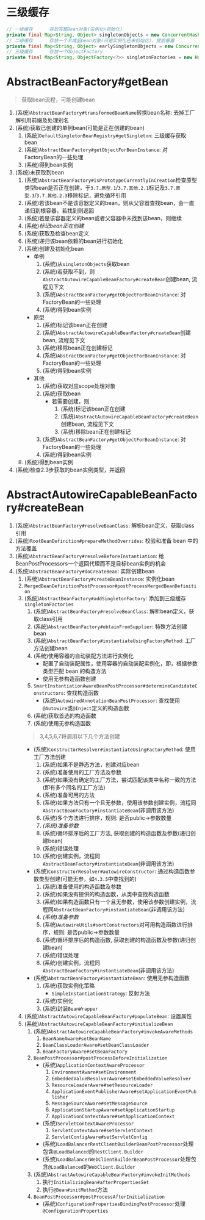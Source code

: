 # 三级缓存
```java
// 一级缓存      存放完整Bean对象(实例化+初始化)
private final Map<String, Object> singletonObjects = new ConcurrentHashMap<>(256);
// 二级缓存      存放一个半成品bean对象(只是实例化还未初始化)，提前暴露
private final Map<String, Object> earlySingletonObjects = new ConcurrentHashMap<>(16);
// 三级缓存      存放一个ObjectFactory
private final Map<String, ObjectFactory<?>> singletonFactories = new HashMap<>(16);
```

# AbstractBeanFactory#getBean
> 获取bean流程，可能创建bean
1. (系统)`AbstractBeanFactory#transformedBeanName`转换bean名称: 去掉工厂解引用前缀及处理别名
2. (系统)获取已创建的单例bean(可能是正在创建的bean)
   1. (系统)`DefaultSingletonBeanRegistry#getSingleton`: 三级缓存获取bean
   2. (系统)`AbstractBeanFactory#getObjectForBeanInstance`: 对FactoryBean的一些处理
   3. (系统)得到bean实例
3. (系统)未获取到bean
   1. (系统)`AbstractBeanFactory#isPrototypeCurrentlyInCreation`检查原型类型bean是否正在创建，于`3.7.原型.1`/`3.7.其他.2.1`标记及`3.7.原型.3`/`3.7.其他.2.3`移除标记，避免循环引用
   2. (系统)若该bean不是该容器定义的bean，则从父容器查找bean，会一直递归到根容器，若找到则返回
   3. (系统)若是该容器定义的bean或者父容器中未找到该bean，则继续
   4. (系统)_标记bean正在创建_
   5. (系统)获取及检查bean定义
   6. (系统)递归该bean依赖的bean进行初始化
   7. (系统)创建及初始化bean
      - 单例
        1. (系统)从`singletonObjects`获取bean
        2. (系统)若获取不到，则`AbstractAutowireCapableBeanFactory#createBean`创建bean, 流程见下文
        3. (系统)`AbstractBeanFactory#getObjectForBeanInstance`: 对FactoryBean的一些处理
        4. (系统)得到bean实例
      - 原型
        1. (系统)标记该bean正在创建
        2. (系统)`AbstractAutowireCapableBeanFactory#createBean`创建bean, 流程见下文
        3. (系统)移除bean正在创建标记
        4. (系统)`AbstractBeanFactory#getObjectForBeanInstance`: 对FactoryBean的一些处理
        5. (系统)得到bean实例
      - 其他
        1. (系统)获取对应scope处理对象
        2. (系统)获取bean
           - 若需要创建，则
             1. (系统)标记该bean正在创建
             2. (系统)`AbstractAutowireCapableBeanFactory#createBean`创建bean, 流程见下文
             3. (系统)移除bean正在创建标记
        3. (系统)`AbstractBeanFactory#getObjectForBeanInstance`: 对FactoryBean的一些处理
        4. (系统)得到bean实例
   8. (系统)得到bean实例
4. (系统)检查2.3步获取的bean实例类型，并返回

# AbstractAutowireCapableBeanFactory#createBean
1. (系统)`AbstractBeanFactory#resolveBeanClass`: 解析bean定义，获取class引用
2. (系统)`RootBeanDefinition#prepareMethodOverrides`: 校验和准备 bean 中的方法覆盖
3. (系统)`AbstractBeanFactory#resolveBeforeInstantiation`: 给BeanPostProcessors一个返回代理而不是目标bean实例的机会
4. (系统)`AbstractBeanFactory#doCreateBean`: 实际创建bean
   1. (系统)`AbstractBeanFactory#createBeanInstance`: 实例化bean
   2. `MergedBeanDefinitionPostProcessor#postProcessMergedBeanDefinition`
   3. (系统)`AbstractBeanFactory#addSingletonFactory`: 添加到三级缓存`singletonFactories`
      1. (系统)`AbstractBeanFactory#resolveBeanClass`: 解析bean定义，获取class引用
      2. (系统)`AbstractBeanFactory#obtainFromSupplier`: 特殊方法创建bean
      3. (系统)`AbstractBeanFactory#instantiateUsingFactoryMethod`: 工厂方法创建bean
      4. (系统)使用容器的自动装配方法进行实例化
         - 配置了自动装配属性，使用容器的自动装配实例化，即，根据参数类型匹配 bean 的构造方法
         - 使用无参构造函数创建
      5. `SmartInstantiationAwareBeanPostProcessor#determineCandidateConstructors`: 查找构造函数
         - (系统)`AutowiredAnnotationBeanPostProcessor`: 查找使用`@Autowire`或`@Inject`定义的构造函数
      6. (系统)获取首选的构造函数
      7. (系统)使用无参构造函数
      > 3,4,5,6,7将调用以下几个方法创建
      - (系统)`ConstructorResolver#instantiateUsingFactoryMethod`: 使用工厂方法创建
        1. (系统)如果不是静态方法，创建对应bean
        2. (系统)准备使用的工厂方法及参数
        3. (系统)如果没有确定的工厂方法，尝试匹配该类中名称一致的方法(即有多个同名的工厂方法)
        4. (系统)准备可用的方法
        5. (系统)如果方法只有一个且无参数，使用该参数创建实例，流程同`AbstractBeanFactory#instantiateBean`(非调用该方法)
        6. (系统)多个方法进行排序，规则: 是否public->参数数量
        7. _(系统)准备参数_
        8. (系统)循环排序后的工厂方法, 获取创建的构造函数及参数(递归创建bean)
        9. (系统)错误处理
        10. (系统)创建实例，流程同`AbstractBeanFactory#instantiateBean`(非调用该方法)
      - (系统)`ConstructorResolver#autowireConstructor`: 通过构造函数参数类型创建(可能无参，如`4.3.5`中查找到的)
        1. (系统)准备使用的构造函数及参数
        2. (系统)如果没有提供的构造函数，从类中查找构造函数
        3. (系统)如果构造函数只有一个且无参数，使用该参数创建实例，流程同`AbstractBeanFactory#instantiateBean`(非调用该方法)
        4. _(系统)准备参数_
        5. (系统)`AutowireUtils#sortConstructors`对可用构造函数进行排序，规则: 是否public->参数数量
        6. (系统)循环排序后的构造函数, 获取创建的构造函数及参数(递归创建bean)
        7. (系统)错误处理
        8. (系统)创建实例，流程同`AbstractBeanFactory#instantiateBean`(非调用该方法)
      - (系统)`AbstractBeanFactory#instantiateBean`: 使用无参构造函数
        1. (系统)获取实例化策略
           - `SimpleInstantiationStrategy`: 反射方法
        2. (系统)实例化
        3. (系统)封装`BeanWrapper`
   4. (系统)`AbstractAutowireCapableBeanFactory#populateBean`: 设置属性
   5. (系统)`AbstractAutowireCapableBeanFactory#initializeBean`
      1. (系统)`AbstractAutowireCapableBeanFactory#invokeAwareMethods`
          1. `BeanNameAware#setBeanName`
          2. `BeanClassLoaderAware#setBeanClassLoader`
          3. `BeanFactoryAware#setBeanFactory`
      2. `BeanPostProcessor#postProcessBeforeInitialization`
          - (系统)`ApplicationContextAwareProcessor`
              1. `EnvironmentAware#setEnvironment`
              2. `EmbeddedValueResolverAware#setEmbeddedValueResolver`
              3. `ResourceLoaderAware#setResourceLoader`
              4. `ApplicationEventPublisherAware#setApplicationEventPublisher`
              5. `MessageSourceAware#setMessageSource`
              6. `ApplicationStartupAware#setApplicationStartup`
              7. `ApplicationContextAware#setApplicationContext`
          - (系统)`ServletContextAwareProcessor`
              1. `ServletContextAware#setServletContext`
              2. `ServletConfigAware#setServletConfig`
          - (系统)`LoadBalancerRestClientBuilderBeanPostProcessor`处理包含`@LoadBalanced`的`RestClient.Builder`
          - (系统)`LoadBalancerWebClientBuilderBeanPostProcessor`处理包含`@LoadBalanced`的`WebClient.Builder`
      3. (系统)`AbstractAutowireCapableBeanFactory#invokeInitMethods`
          1. 执行`InitializingBean#afterPropertiesSet`
          2. 执行`@Bean#initMethod`方法
      4. `BeanPostProcessor#postProcessAfterInitialization`
          - (系统)`ConfigurationPropertiesBindingPostProcessor`处理`@ConfigurationProperties`
